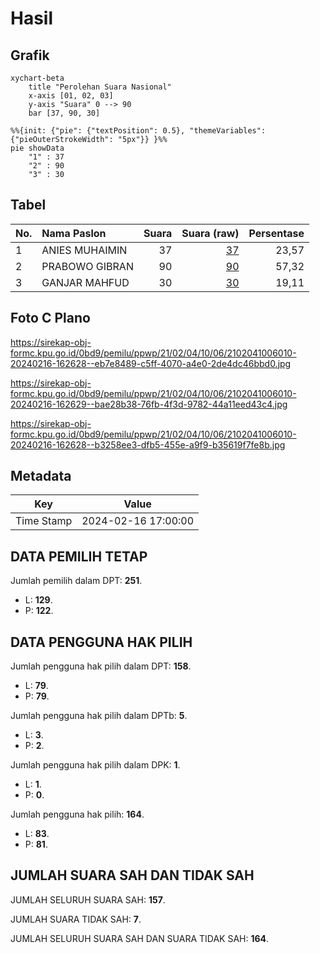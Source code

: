 # Hasil

## Grafik

```mermaid
xychart-beta
    title "Perolehan Suara Nasional"
    x-axis [01, 02, 03]
    y-axis "Suara" 0 --> 90
    bar [37, 90, 30]
```

```mermaid
%%{init: {"pie": {"textPosition": 0.5}, "themeVariables": {"pieOuterStrokeWidth": "5px"}} }%%
pie showData
    "1" : 37
    "2" : 90
    "3" : 30
```

## Tabel

| No. | Nama Paslon    | Suara | Suara (raw) | Persentase |
|:--- |:-------------- | -----:| -----------:| ----------:|
| 1   | ANIES MUHAIMIN | 37    | [37][p-1]   | 23,57      |
| 2   | PRABOWO GIBRAN | 90    | [90][p-2]   | 57,32      |
| 3   | GANJAR MAHFUD  | 30    | [30][p-3]   | 19,11      |


[p-1]: https://github.com/gigit-pemilu/pemilu-2024/blob/main/pilpres/hitung-suara/sub/21-kepulauan-riau/sub/02-karimun/sub/04-meral/sub/1006-baran-timur/sub/010-tps/sub/paslon-1.txt
[p-2]: https://github.com/gigit-pemilu/pemilu-2024/blob/main/pilpres/hitung-suara/sub/21-kepulauan-riau/sub/02-karimun/sub/04-meral/sub/1006-baran-timur/sub/010-tps/sub/paslon-2.txt
[p-3]: https://github.com/gigit-pemilu/pemilu-2024/blob/main/pilpres/hitung-suara/sub/21-kepulauan-riau/sub/02-karimun/sub/04-meral/sub/1006-baran-timur/sub/010-tps/sub/paslon-3.txt

## Foto C Plano

https://sirekap-obj-formc.kpu.go.id/0bd9/pemilu/ppwp/21/02/04/10/06/2102041006010-20240216-162628--eb7e8489-c5ff-4070-a4e0-2de4dc46bbd0.jpg

https://sirekap-obj-formc.kpu.go.id/0bd9/pemilu/ppwp/21/02/04/10/06/2102041006010-20240216-162629--bae28b38-76fb-4f3d-9782-44a11eed43c4.jpg

https://sirekap-obj-formc.kpu.go.id/0bd9/pemilu/ppwp/21/02/04/10/06/2102041006010-20240216-162628--b3258ee3-dfb5-455e-a9f9-b35619f7fe8b.jpg


## Metadata

| Key        | Value               |
| ---------- | ------------------- |
| Time Stamp | 2024-02-16 17:00:00 |


## DATA PEMILIH TETAP

Jumlah pemilih dalam DPT: **251**.
 * L: **129**.
 * P: **122**.

## DATA PENGGUNA HAK PILIH

Jumlah pengguna hak pilih dalam DPT: **158**.
 * L: **79**.
 * P: **79**.

Jumlah pengguna hak pilih dalam DPTb: **5**.
 * L: **3**.
 * P: **2**.

Jumlah pengguna hak pilih dalam DPK: **1**.
 * L: **1**.
 * P: **0**.

Jumlah pengguna hak pilih: **164**.
 * L: **83**.
 * P: **81**.

## JUMLAH SUARA SAH DAN TIDAK SAH

JUMLAH SELURUH SUARA SAH: **157**.

JUMLAH SUARA TIDAK SAH: **7**.

JUMLAH SELURUH SUARA SAH DAN SUARA TIDAK SAH: **164**.


